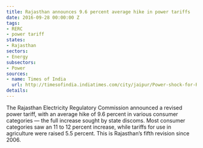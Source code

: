 ```yaml
---
title: Rajasthan announces 9.6 percent average hike in power tariffs
date: 2016-09-28 00:00:00 Z
tags:
- RERC
- power tariff
states:
- Rajasthan
sectors:
- Energy
subsectors:
- Power
sources:
- name: Times of India
  url: http://timesofindia.indiatimes.com/city/jaipur/Power-shock-for-Rajasthan-residents-Tariff-up-by-9-6/articleshow/54473780.cms
details: 
---
```


The Rajasthan Electricity Regulatory Commission announced a revised power tariff, with an average hike of 9.6 percent in various consumer categories — the full increase sought by state discoms. Most consumer categories saw an 11 to 12 percent increase, while tariffs for use in agriculture were raised 5.5 percent. This is Rajasthan’s fifth revision since 2006.
